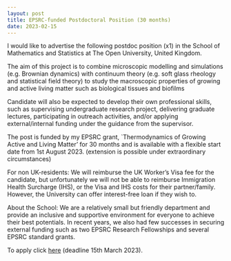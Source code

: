 ```yaml
---
layout: post
title: EPSRC-funded Postdoctoral Position (30 months)
date: 2023-02-15
---
```


I would like to advertise the following postdoc position (x1) in the School of Mathematics and Statistics at The Open University, United Kingdom.

The aim of this project is to combine microscopic modelling and simulations (e.g. Brownian dynamics) with continuum theory (e.g. soft glass rheology and statistical field theory) to study the macroscopic properties of growing and active living matter such as biological tissues and biofilms

Candidate will also be expected to develop their own professional skills, such as supervising undergraduate research project, delivering graduate lectures, participating in outreach activities, and/or applying external/internal funding under the guidance from the supervisor. 

The post is funded by my EPSRC grant, `Thermodynamics of Growing Active and Living Matter’ for 30 months and is available with a flexible start date from 1st August 2023. (extension is possible under extraordinary circumstances)

For non UK-residents: We will reimburse the UK Worker’s Visa fee for the candidate, but unfortunately we will not be able to reimburse Immigration Health Surcharge (IHS), or the Visa and IHS costs for their partner/family. However, the University can offer interest-free loan if they wish to.

About the School: We are a relatively small but friendly department and provide an inclusive and supportive environment for everyone to achieve their best potentials. In recent years, we also had few successes in securing external funding such as two EPSRC Research Fellowships and several EPSRC standard grants.

To apply click [here] (deadline 15th March 2023).

[here]: https://www.open.ac.uk/about/employment/vacancies/pdra-applied-mathematicstheoretical-physics-20757
